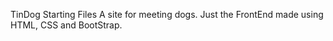 TinDog Starting Files
A site for meeting dogs. Just the FrontEnd made using HTML, CSS and BootStrap.
